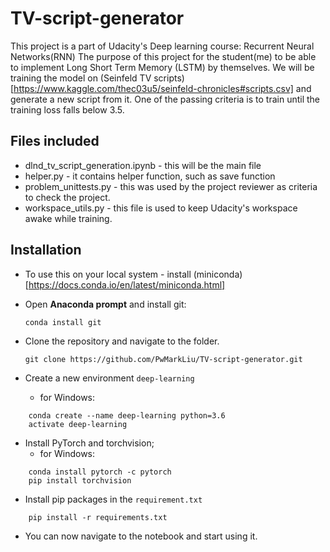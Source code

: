 # TV-script-generator
This project is a part of Udacity's Deep learning course: Recurrent Neural Networks(RNN)
The purpose of this project for the student(me) to be able to implement Long Short Term Memory (LSTM) by themselves. We will be training the model on (Seinfeld TV scripts)[https://www.kaggle.com/thec03u5/seinfeld-chronicles#scripts.csv] and generate a new script from it. One of the passing criteria is to train until the training loss falls below 3.5.

## Files included
* dlnd_tv_script_generation.ipynb - this will be the main file
* helper.py - it contains helper function, such as save function
* problem_unittests.py - this was used by the project reviewer as criteria to check the project.
* workspace_utils.py - this file is used to keep Udacity's workspace awake while training.

## Installation
* To use this on your local system - install (miniconda)[https://docs.conda.io/en/latest/miniconda.html]

* Open **Anaconda prompt** and install git:

  ``` conda install git ```

* Clone the repository and navigate to the folder.

  ``` git clone https://github.com/PwMarkLiu/TV-script-generator.git ```

* Create a new environment `deep-learning`
  - for Windows:
``` 
    conda create --name deep-learning python=3.6
    activate deep-learning 
```

* Install PyTorch and torchvision;
  - for Windows:
```
    conda install pytorch -c pytorch
    pip install torchvision
```

* Install pip packages in the `requirement.txt`
```
    pip install -r requirements.txt
```

* You can now navigate to the notebook and start using it.

